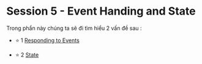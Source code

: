 # Session 5 - Event Handing and State

Trong phẩn này chúng ta sẽ đi tìm hiểu 2 vấn đề sau :


- ⭐ 1 [Responding to Events](Handling-Events.md)

- ⭐ 2 [State](State.md)
